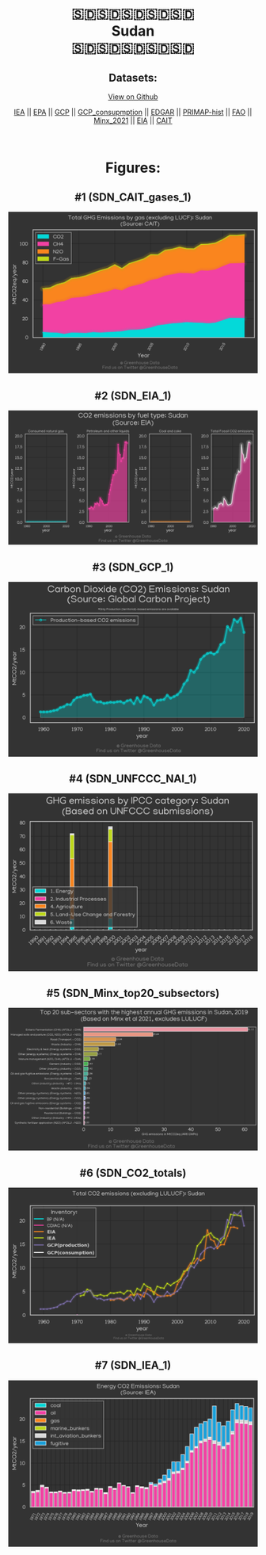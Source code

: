 
<center>
<h1 align="center">
🇸🇩🇸🇩🇸🇩🇸🇩🇸🇩
<br>
Sudan
<br>
🇸🇩🇸🇩🇸🇩🇸🇩🇸🇩
</h1>
<h2>Datasets:</h2>
<p><a href="https://github.com/dquintani/GreenhouseData/tree/master/country_data/SDN_Sudan/data">View on Github</a>
<br></p><p><a href="data/SDN_IEA.csv">IEA</a> || <a href="data/SDN_EPA.csv">EPA</a> || <a href="data/SDN_GCP.csv">GCP</a> || <a href="data/SDN_GCP_consupmption.csv">GCP_consupmption</a> || <a href="data/SDN_EDGAR.csv">EDGAR</a> || <a href="data/SDN_PRIMAP-hist.csv">PRIMAP-hist</a> || <a href="data/SDN_FAO.csv">FAO</a> || <a href="data/SDN_Minx_2021.csv">Minx_2021</a> || <a href="data/SDN_EIA.csv">EIA</a> || <a href="data/SDN_CAIT.csv">CAIT</a></p><p><br></p>
<h1>Figures:</h1><h2>#1 (SDN_CAIT_gases_1)</h2>
<p><img alt="" src="figures/SDN_CAIT_gases_1.png" /></p><h2>#2 (SDN_EIA_1)</h2>
<p><img alt="" src="figures/SDN_EIA_1.png" /></p><h2>#3 (SDN_GCP_1)</h2>
<p><img alt="" src="figures/SDN_GCP_1.png" /></p><h2>#4 (SDN_UNFCCC_NAI_1)</h2>
<p><img alt="" src="figures/SDN_UNFCCC_NAI_1.png" /></p><h2>#5 (SDN_Minx_top20_subsectors)</h2>
<p><img alt="" src="figures/SDN_Minx_top20_subsectors.png" /></p><h2>#6 (SDN_CO2_totals)</h2>
<p><img alt="" src="figures/SDN_CO2_totals.png" /></p><h2>#7 (SDN_IEA_1)</h2>
<p><img alt="" src="figures/SDN_IEA_1.png" /></p>